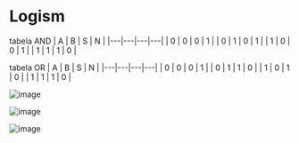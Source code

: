 # Logism

tabela AND
| A | B | S | N |
|---|---|---|---|
| 0 | 0 | 0 | 1 |
| 0 | 1 | 0 | 1 |
| 1 | 0 | 0 | 1 |
| 1 | 1 | 1 | 0 |

tabela OR
| A | B | S | N |
|---|---|---|---|
| 0 | 0 | 0 | 1 |
| 0 | 1 | 1 | 0 |
| 1 | 0 | 1 | 0 |
| 1 | 1 | 1 | 0 |


![image](https://github.com/Cestaro0/Fatec-Seguranca-da-Informacao/assets/99103680/b8006901-3fe7-4456-98b4-7decbee9407f)

![image](https://github.com/Cestaro0/Fatec-Seguranca-da-Informacao/assets/99103680/78260be7-f60f-46da-96d4-8389eb99480c)

![image](https://github.com/Cestaro0/Fatec-Seguranca-da-Informacao/assets/99103680/90803ead-e908-47cf-b929-6a5f32d5b116)

